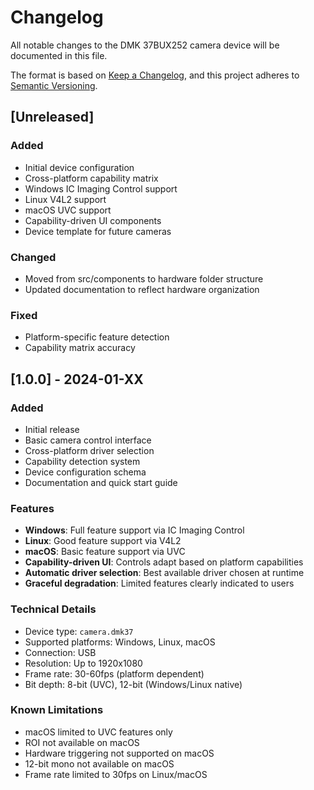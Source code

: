 # Changelog

All notable changes to the DMK 37BUX252 camera device will be documented in this file.

The format is based on [Keep a Changelog](https://keepachangelog.com/en/1.0.0/),
and this project adheres to [Semantic Versioning](https://semver.org/spec/v2.0.0.html).

## [Unreleased]

### Added
- Initial device configuration
- Cross-platform capability matrix
- Windows IC Imaging Control support
- Linux V4L2 support
- macOS UVC support
- Capability-driven UI components
- Device template for future cameras

### Changed
- Moved from src/components to hardware folder structure
- Updated documentation to reflect hardware organization

### Fixed
- Platform-specific feature detection
- Capability matrix accuracy

## [1.0.0] - 2024-01-XX

### Added
- Initial release
- Basic camera control interface
- Cross-platform driver selection
- Capability detection system
- Device configuration schema
- Documentation and quick start guide

### Features
- **Windows**: Full feature support via IC Imaging Control
- **Linux**: Good feature support via V4L2
- **macOS**: Basic feature support via UVC
- **Capability-driven UI**: Controls adapt based on platform capabilities
- **Automatic driver selection**: Best available driver chosen at runtime
- **Graceful degradation**: Limited features clearly indicated to users

### Technical Details
- Device type: `camera.dmk37`
- Supported platforms: Windows, Linux, macOS
- Connection: USB
- Resolution: Up to 1920x1080
- Frame rate: 30-60fps (platform dependent)
- Bit depth: 8-bit (UVC), 12-bit (Windows/Linux native)

### Known Limitations
- macOS limited to UVC features only
- ROI not available on macOS
- Hardware triggering not supported on macOS
- 12-bit mono not available on macOS
- Frame rate limited to 30fps on Linux/macOS
